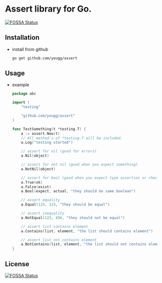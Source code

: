# Assert library for Go.
[![FOSSA Status](https://app.fossa.io/api/projects/git%2Bgithub.com%2Fyougg%2Fassert.svg?type=shield)](https://app.fossa.io/projects/git%2Bgithub.com%2Fyougg%2Fassert?ref=badge_shield)


## Installation

- install from github

	```bash
	go get github.com/yougg/assert
	```

## Usage

- example

	```go
	package abc

	import (
		"testing"

		"github.com/yougg/assert"
	)

	func TestSomething(t *testing.T) {
		a := assert.New(t)
		// All method's of *testing.T will be included.
		a.Log("testing started")

		// assert for nil (good for errors)
		a.Nil(object)

		// assert for not nil (good when you expect something)
		a.NotNil(object)

		// assert for bool (good when you expect type assertion or check element in map)
		a.True(ok)
		a.False(exist)
		a.Bool(expect, actual, "they should be same boolean")

		// assert equality
		a.Equal(123, 123, "they should be equal")

		// assert inequality
		a.NotEqual(123, 456, "they should not be equal")

		// assert list contains element
		a.Contains(list, element, "the list should contains element")

		// assert list not contains element
		a.NotContains(list, element, "the list should not contains element")
	}
	```

## License
[![FOSSA Status](https://app.fossa.io/api/projects/git%2Bgithub.com%2Fyougg%2Fassert.svg?type=large)](https://app.fossa.io/projects/git%2Bgithub.com%2Fyougg%2Fassert?ref=badge_large)